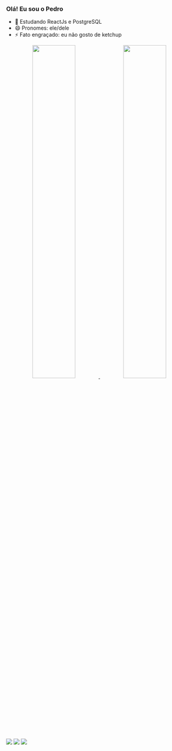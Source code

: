 ### Olá! Eu sou o Pedro

- 🌱 Estudando ReactJs e PostgreSQL
- 😄 Pronomes: ele/dele
- ⚡ Fato engraçado: eu não gosto de ketchup

<div align="center">
  <a href="https://github.com/Dev-Peu">
  <img width="48%" src="https://github-readme-stats.vercel.app/api?username=Dev-Peu&show_icons=true&theme=dracula&include_all_commits=true&count_private=true"/>
   <img width="48%" src="https://github-readme-stats.vercel.app/api/top-langs/?username=Dev-Peu&layout=compact&langs_count=7&theme=dracula"/>
</div>

  <div> 
  <a href="https://www.instagram.com/peu.holiveira/" target="_blank"><img src="https://img.shields.io/badge/-Instagram-%23E4405F?style=for-the-badge&logo=instagram&logoColor=white" target="_blank"></a>
 <a href = "" target="_blank"><img src="https://img.shields.io/badge/Discord-7289DA?style=for-the-badge&logo=discord&logoColor=white" target="_blank"></a> 
  <a href = "https://www.linkedin.com/in/pedro-oliveira-ab090523a/" target="_blank"><img src="https://img.shields.io/badge/-LinkedIn-%230077B5?style=for-the-badge&logo=linkedin&logoColor=white" target="_blank"></a> 
</div>
